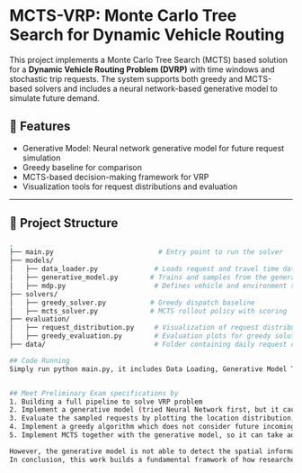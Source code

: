 # MCTS-VRP: Monte Carlo Tree Search for Dynamic Vehicle Routing

This project implements a Monte Carlo Tree Search (MCTS) based solution for a **Dynamic Vehicle Routing Problem (DVRP)** with time windows and stochastic trip requests. The system supports both greedy and MCTS-based solvers and includes a neural network-based generative model to simulate future demand.

## 🚀 Features
- Generative Model: Neural network generative model for future request simulation
- Greedy baseline for comparison
- MCTS-based decision-making framework for VRP
- Visualization tools for request distributions and evaluation

---

## 📁 Project Structure

```bash
.
├── main.py                          # Entry point to run the solver
├── models/
│   ├── data_loader.py              # Loads request and travel time data
│   ├── generative_model.py        # Trains and samples from the generative model
│   ├── mdp.py                      # Defines vehicle and environment state
├── solvers/
│   ├── greedy_solver.py           # Greedy dispatch baseline
│   ├── mcts_solver.py             # MCTS rollout policy with scoring
├── evaluation/
│   ├── request_distribution.py     # Visualization of request distributions
│   ├── greedy_evaluation.py        # Evaluation plots for greedy solution
├── data/                           # Folder containing daily request data

## Code Running
Simply run python main.py, it includes Data Loading, Generative Model Training (NN), Greedy Algorithm run, MCTS run. 


## Meet Preliminary Exam specifications by
1. Building a full pipeline to solve VRP problem
2. Implement a generative model (tried Neural Network first, but it cause low traning accuracy), then I swithced to Random Forest to sample requests
3. Evaluate the sampled requests by plotting the location distribution, and histogram of the number of the demands (hourly) for days
4. Implement a greedy algorithm which does not consider future incoming requests, but only focus on the current demands
5. Implement MCTS together with the generative model, so it can take advantage of the simulated/sampled future request while it determines optimal actions for each demand.

However, the generative model is not able to detect the spatial information of historical request data very well (which can definitely be improved in the future), even though it can perfectly learn the pattern of number of demands per hour in a day. As aresult, our MCST-based algorithm performance got beaten by the greedy algorithm (~50% VS ~70% in terms of average successful service rate).
In conclusion, this work builds a fundamental framwork of how researchers solve a VRP problem, which usually includes components, such as an offline learner of historical data, an online solver to determine optimal routes for action space, and evaluations modules to validate the results.
